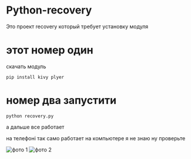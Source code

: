 # Python-recovery
Это проект recovery который требует установку модуля

# этот номер один 

скачать модуль 

~~~
pip install kivy plyer
~~~
# номер два запустити

~~~
python recovery.py
~~~

а дальше все работает 

на телефоні так само работает на компьютере я не знаю ну проверьте


![фото 1](images/XRecorder_20251017_12.jpg)
![фото 2](images/XRecorder_20251017_13.jpg)
